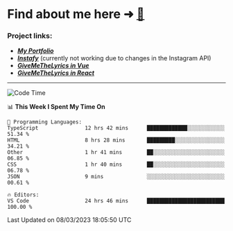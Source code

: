 # Find about me here ➜ [🧑](https://pauabella.dev)

### Project links:
- ***[My Portfolio](https://pauabella.dev)***
- ***[Instafy](https://instafy.me)*** (currently not working due to changes in the Instagram API)
- ***[GiveMeTheLyrics in Vue](https://lyrics.pauabella.dev)***
- ***[GiveMeTheLyrics in React](https://pauabella.dev/GiveMeTheLyrics)***

---
<!--START_SECTION:waka-->
![Code Time](http://img.shields.io/badge/Code%20Time-1%2C973%20hrs%2035%20mins-blue)

📊 **This Week I Spent My Time On** 

```text
💬 Programming Languages: 
TypeScript               12 hrs 42 mins      █████████████░░░░░░░░░░░░   51.34 % 
HTML                     8 hrs 28 mins       █████████░░░░░░░░░░░░░░░░   34.21 % 
Other                    1 hr 41 mins        ██░░░░░░░░░░░░░░░░░░░░░░░   06.85 % 
CSS                      1 hr 40 mins        ██░░░░░░░░░░░░░░░░░░░░░░░   06.78 % 
JSON                     9 mins              ░░░░░░░░░░░░░░░░░░░░░░░░░   00.61 % 

🔥 Editors: 
VS Code                  24 hrs 46 mins      █████████████████████████   100.00 % 
```


 Last Updated on 08/03/2023 18:05:50 UTC
<!--END_SECTION:waka-->
